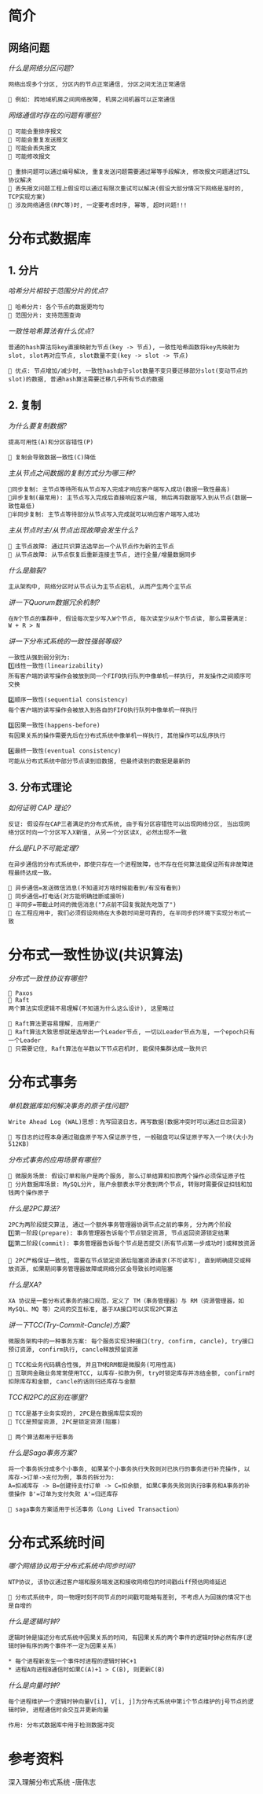 # 简介
## 网络问题
_什么是网络分区问题?_
```
网络出现多个分区, 分区内的节点正常通信, 分区之间无法正常通信

🌙 例如: 跨地域机房之间网络故障, 机房之间机器可以正常通信
```

_网络通信时存在的问题有哪些?_
```
🌟 可能会重排序报文
🌟 可能会重复发送报文
🌟 可能会丢失报文
🌟 可能修改报文

🌙 重排问题可以通过编号解决, 重复发送问题需要通过幂等手段解决, 修改报文问题通过TSL协议解决
🌙 丢失报文问题工程上假设可以通过有限次重试可以解决(假设大部分情况下网络是准时的, TCP实现方案)
🌙 涉及网络通信(RPC等)时, 一定要考虑时序, 幂等, 超时问题!!!
```

# 分布式数据库

## 1. 分片

_哈希分片相较于范围分片的优点?_

```
🌟 哈希分片: 各个节点的数据更均匀
🌟 范围分片: 支持范围查询
```

_一致性哈希算法有什么优点?_

```
普通的hash算法将key直接映射为节点(key -> 节点), 一致性哈希函数将key先映射为slot, slot再对应节点, slot数量不变(key -> slot -> 节点)

🌙 优点: 节点增加/减少时, 一致性hash由于slot数量不变只要迁移部分slot(变动节点的slot)的数据, 普通hash算法需要迁移几乎所有节点的数据
```

## 2. 复制

_为什么要复制数据?_
```
提高可用性(A)和分区容错性(P)

🌙 复制会导致数据一致性(C)降低
```

_主从节点之间数据的复制方式分为哪三种?_

```
🌟同步复制: 主节点等待所有从节点写入完成才响应客户端写入成功(数据一致性最高)
🌟异步复制(最常用): 主节点写入完成后直接响应客户端, 稍后再将数据写入到从节点(数据一致性最低)
🌟半同步复制: 主节点等待部分从节点写入完成就可以响应客户端写入成功
```

_主从节点时主/从节点出现故障会发生什么?_
```
🌟 主节点故障: 通过共识算法选举出一个从节点作为新的主节点
🌟 从节点故障: 从节点恢复后重新连接主节点, 进行全量/增量数据同步
```

_什么是脑裂?_
```
主从架构中, 网络分区时从节点认为主节点宕机, 从而产生两个主节点
```

_讲一下Quorum数据冗余机制?_

```
在N个节点的集群中, 假设每次至少写入W个节点, 每次读至少从R个节点读, 那么需要满足:
W + R > N
```


_讲一下分布式系统的一致性强弱等级?_

```
一致性从强到弱分别为:
1️⃣线性一致性(linearizability)
所有客户端的读写操作会被放到同一个FIFO执行队列中像单机一样执行, 并发操作之间顺序可交换

2️⃣顺序一致性(sequential consistency)
每个客户端的读写操作会被放入到各自的FIFO执行队列中像单机一样执行

3️⃣因果一致性(happens-before)
有因果关系的操作需要先后在分布式系统中像单机一样执行, 其他操作可以乱序执行

4️⃣最终一致性(eventual consistency)
可能从分布式系统中部分节点读到旧数据, 但最终读到的数据是最新的
```

## 3. 分布式理论
_如何证明 CAP 理论?_
```
反证: 假设存在CAP三者满足的分布式系统, 由于有分区容错性可以出现网络分区, 当出现网络分区时向一个分区写入X新值, 从另一个分区读X, 必然出现不一致
```

_什么是FLP不可能定理?_
```
在异步通信的分布式系统中，即使只存在一个进程故障，也不存在任何算法能保证所有非故障进程最终达成一致。

🌙 异步通信=发送微信消息(不知道对方啥时候能看到/有没有看到)
🌙 同步通信=打电话(对方能明确挂断或接听)
🌙 半同步=带截止时间的微信消息("7点前不回复我就先吃饭了")
🌙 在工程应用中, 我们必须假设网络在大多数时间是可靠的, 在半同步的环境下实现分布式一致
```

# 分布式一致性协议(共识算法)
_分布式一致性协议有哪些?_
```
🌟 Paxos
🌟 Raft
两个算法实现逻辑不易理解(不知道为什么这么设计), 这里略过

🌙 Raft算法更容易理解, 应用更广
🌙 Raft算法大致思想就是选举出一个Leader节点, 一切以Leader节点为准, 一个epoch只有一个Leader
🌙 只需要记住, Raft算法在半数以下节点宕机时, 能保持集群达成一致共识
```

# 分布式事务

_单机数据库如何解决事务的原子性问题?_
```
Write Ahead Log (WAL)思想：先写回滚日志，再写数据(数据冲突时可以通过日志回滚)

🌙 写日志的过程本身通过磁盘原子写入保证原子性, 一般磁盘可以保证原子写入一个块(大小为512KB)
```

_分布式事务的应用场景有哪些?_
```
🌟 微服务场景: 假设订单和账户是两个服务, 那么订单结算和扣款两个操作必须保证原子性
🌟 分片数据库场景: MySQL分片, 账户余额表水平分表到两个节点, 转账时需要保证扣钱和加钱两个操作原子
```

_什么是2PC算法?_
```
2PC为两阶段提交算法, 通过一个额外事务管理器协调节点之前的事务, 分为两个阶段
1️⃣第一阶段(prepare): 事务管理器告诉每个节点锁定资源, 节点返回资源锁定结果
2️⃣第二阶段(commit): 事务管理器告诉每个节点是否提交(所有节点第一步成功时)或释放资源

🌙 2PC严格保证一致性, 需要在节点锁定资源后阻塞资源请求(不可读写), 直到明确提交或释放资源, 如果期间事务管理器故障或网络分区会导致长时间阻塞
```

_什么是XA?_
```
XA 协议是一套分布式事务的接口规范，定义了 TM（事务管理器）与 RM（资源管理器，如 MySQL、MQ 等）之间的交互标准, 基于XA接口可以实现2PC算法
```

_讲一下TCC(Try-Commit-Cancle)方案?_
```
微服务架构中的一种事务方案: 每个服务实现3种接口(try, confirm, cancle), try接口预订资源, confirm执行, cancle释放预留资源

🌙 TCC和业务代码耦合性强, 并且TM和RM都是微服务(可用性高)
🌙 互联网金融业务常常使用TCC, 以库存-扣款为例, try时锁定库存并冻结金额, confirm时扣除库存和金额, cancle的话则归还库存与金额
```

_TCC和2PC的区别在哪里?_
```
🌟 TCC是基于业务实现的, 2PC是在数据库层实现的
🌟 TCC是预留资源, 2PC是锁定资源(阻塞)

🌙 两个算法都用于短事务
```

_什么是Saga事务方案?_
```
将一个事务拆分成多个小事务, 如果某个小事务执行失败则对已执行的事务进行补充操作, 以库存->订单->支付为例, 事务的拆分为:
A=扣减库存 -> B=创建待支付订单 -> C=扣余额, 如果C事务失败则执行B事务和A事务的补偿操作 B'=订单为支付失败 A'=归还库存

🌙 saga事务方案适用于长活事务（Long Lived Transaction）
```

# 分布式系统时间

_哪个网络协议用于分布式系统中同步时间?_

```
NTP协议, 该协议通过客户端和服务端发送和接收网络包的时间戳diff预估网络延迟

🌙 分布式系统中, 同一物理时刻不同节点的时间戳可能略有差别, 不考虑人为回拨的情况下也是自增的
```

_什么是逻辑时钟?_

```
逻辑时钟是描述分布式系统中因果关系的时间, 有因果关系的两个事件的逻辑时钟必然有序(逻辑时钟有序的两个事件不一定为因果关系)

* 每个进程新发生一个事件时进程的逻辑时钟C+1
* 进程A向进程B通信时如果C(A)+1 > C(B), 则更新C(B)
```

_什么是向量时钟?_

```
每个进程维护一个逻辑时钟向量V[i], V[i, j]为分布式系统中第i个节点维护的j号节点的逻辑时钟, 进程通信时会交互并更新向量

作用: 分布式数据库中用于检测数据冲突
```

# 参考资料
深入理解分布式系统 -唐伟志
